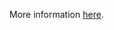 More information [here](https://docs.prismacloud.io/en/enterprise-edition/policy-reference/aws-policies/aws-logging-policies/bc-aws-logging-10).
